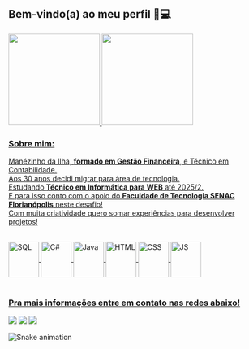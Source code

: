 ## Bem-vindo(a) ao meu perfil 🚀💻

 <div>
   <a href="https://github.com/bruno-bestetti">
   <img height="180em" src="https://github-readme-stats.vercel.app/api?username=bruno-bestetti&show_icons=true&theme=tokyonight&include_all_commits=true&count_private=true"/>
   <img height="180em" src="https://github-readme-stats.vercel.app/api/top-langs/?username=bruno-bestetti&layout=compact&langs_count=6&theme=tokyonight"/>
  
 ### Sobre mim:
    
Manézinho da Ilha, <b>formado em Gestão Financeira</b>, e Técnico em Contabilidade.<br>
Aos 30 anos decidi migrar para área de tecnologia.<br>
Estudando <b>Técnico em Informática para WEB</b> até 2025/2.<br>
E para isso conto com o apoio do <b>Faculdade de Tecnologia SENAC Florianópolis</b> neste desafio!<br>
Com muita criatividade quero somar experiências para desenvolver projetos!<br>
    
</div>

<div style="display: inline_block"></br>
 
<img align="center" alt="SQL" height="70" width="60" src="https://cdn.jsdelivr.net/gh/devicons/devicon/icons/microsoftsqlserver/microsoftsqlserver-plain-wordmark.svg"/>
<img align="center" alt="C#" height="70" width="60" src="https://cdn.jsdelivr.net/gh/devicons/devicon/icons/csharp/csharp-original.svg"/>
<img align="center" alt="Java" height="70" width="60" src="https://cdn.jsdelivr.net/gh/devicons/devicon@latest/icons/java/java-original-wordmark.svg"/>
<img align="center" alt="HTML" height="70" width="60" src="https://cdn.jsdelivr.net/gh/devicons/devicon/icons/html5/html5-plain-wordmark.svg"/>
<img align="center" alt="CSS" height="70" width="60" src="https://cdn.jsdelivr.net/gh/devicons/devicon/icons/css3/css3-original-wordmark.svg"/>
<img align="center" alt="JS" height="70" width="60" src="https://cdn.jsdelivr.net/gh/devicons/devicon/icons/javascript/javascript-original.svg"/>

 
</div>
    
 <br>
 
  ### Pra mais informações entre em contato nas redes abaixo!
 
<div> 
  <a href="https://www.instagram.com/bestettibruno/" target="_blank"><img src="https://img.shields.io/badge/-Instagram-%23E4405F?style=for-the-badge&logo=instagram&logoColor=white" target="_blank"></a> 
  <a href = "mailto:bestettibruno@gmail.com"><img src="https://img.shields.io/badge/-Gmail-%23333?style=for-the-badge&logo=gmail&logoColor=white" target="_blank"></a>
  <a href="https://www.linkedin.com/in/brunobestetti/" target="_blank"><img src="https://img.shields.io/badge/-LinkedIn-%230077B5?style=for-the-badge&logo=linkedin&logoColor=white" target="_blank"></a> 
 
  ![Snake animation](https://github.com/bruno-bestetti/bruno-bestetti/blob/output/github-contribution-grid-snake.svg)

</div>
